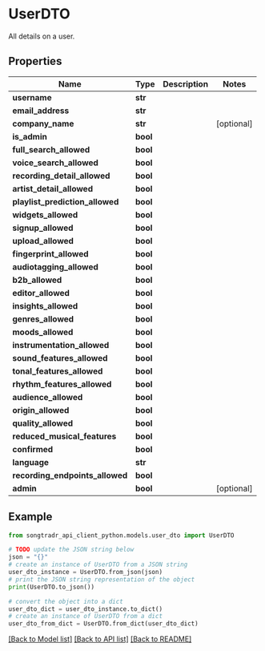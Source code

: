 # UserDTO

All details on a user.

## Properties

Name | Type | Description | Notes
------------ | ------------- | ------------- | -------------
**username** | **str** |  | 
**email_address** | **str** |  | 
**company_name** | **str** |  | [optional] 
**is_admin** | **bool** |  | 
**full_search_allowed** | **bool** |  | 
**voice_search_allowed** | **bool** |  | 
**recording_detail_allowed** | **bool** |  | 
**artist_detail_allowed** | **bool** |  | 
**playlist_prediction_allowed** | **bool** |  | 
**widgets_allowed** | **bool** |  | 
**signup_allowed** | **bool** |  | 
**upload_allowed** | **bool** |  | 
**fingerprint_allowed** | **bool** |  | 
**audiotagging_allowed** | **bool** |  | 
**b2b_allowed** | **bool** |  | 
**editor_allowed** | **bool** |  | 
**insights_allowed** | **bool** |  | 
**genres_allowed** | **bool** |  | 
**moods_allowed** | **bool** |  | 
**instrumentation_allowed** | **bool** |  | 
**sound_features_allowed** | **bool** |  | 
**tonal_features_allowed** | **bool** |  | 
**rhythm_features_allowed** | **bool** |  | 
**audience_allowed** | **bool** |  | 
**origin_allowed** | **bool** |  | 
**quality_allowed** | **bool** |  | 
**reduced_musical_features** | **bool** |  | 
**confirmed** | **bool** |  | 
**language** | **str** |  | 
**recording_endpoints_allowed** | **bool** |  | 
**admin** | **bool** |  | [optional] 

## Example

```python
from songtradr_api_client_python.models.user_dto import UserDTO

# TODO update the JSON string below
json = "{}"
# create an instance of UserDTO from a JSON string
user_dto_instance = UserDTO.from_json(json)
# print the JSON string representation of the object
print(UserDTO.to_json())

# convert the object into a dict
user_dto_dict = user_dto_instance.to_dict()
# create an instance of UserDTO from a dict
user_dto_from_dict = UserDTO.from_dict(user_dto_dict)
```
[[Back to Model list]](../README.md#documentation-for-models) [[Back to API list]](../README.md#documentation-for-api-endpoints) [[Back to README]](../README.md)


